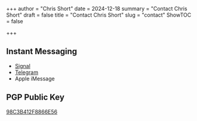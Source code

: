 +++
author = "Chris Short"
date = 2024-12-18
summary = "Contact Chris Short"
draft = false
title = "Contact Chris Short"
slug = "contact"
ShowTOC = false

+++

## Instant Messaging

* [Signal](https://signal.me/#eu/u5Q8-Afgdo9Ytu46c53tpUAbEHOfI2PlrGcQSdg-FkzBR43NajFPFrReCg95icba)
* [Telegram](https://t.me/ChrisShort)
* Apple iMessage

## PGP Public Key

[98C3B412F8866E56](https://keys.openpgp.org/search?q=98C3B412F8866E56)
